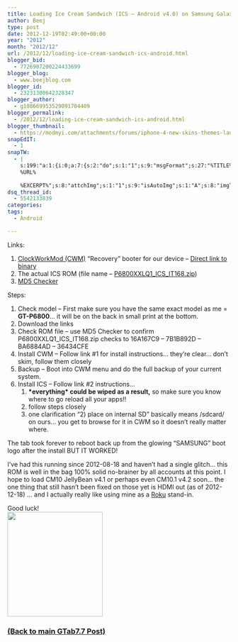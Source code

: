 ```yaml
---
title: Loading Ice Cream Sandwich (ICS – Android v4.0) on Samsung Galaxy Tab 7.7 (P6800)
author: Beej
type: post
date: 2012-12-19T02:49:00+00:00
year: "2012"
month: "2012/12"
url: /2012/12/loading-ice-cream-sandwich-ics-android.html
blogger_bid:
  - 7726907200224433699
blogger_blog:
  - www.beejblog.com
blogger_id:
  - 23231300642328347
blogger_author:
  - g108669953529091704409
blogger_permalink:
  - /2012/12/loading-ice-cream-sandwich-ics-android.html
blogger_thumbnail:
  - https://modmyi.com/attachments/forums/iphone-4-new-skins-themes-launches/555329d1322802429-ice-cream-sandwich-android-4-0-android_ice_cream_sandwich_electronic_bytes.png
snapEdIT:
  - 1
snapTW:
  - |
    s:199:"a:1:{i:0;a:7:{s:2:"do";s:1:"1";s:9:"msgFormat";s:27:"%TITLE%
    %URL%
    
    %EXCERPT%";s:8:"attchImg";s:1:"1";s:9:"isAutoImg";s:1:"A";s:8:"imgToUse";s:0:"";s:9:"isAutoURL";s:1:"A";s:8:"urlToUse";s:0:"";}}";
dsq_thread_id:
  - 5542133839
categories:
tags:
  - Android

---
```

Links: 

  1. <a href="https://www.theandroidsoul.com/new-galaxy-tab-7-7-gets-clockworkmod-recovery-for-both-3gwifi-edition-and-wifi-only-edition/" target="_blank">ClockWorkMod (CWM)</a> “Recovery” booter for our device &#8211; <a href="https://www.mediafire.com/?045y0s12yamm2u8" target="_blank">Direct link to binary</a> 
  2. The actual ICS ROM (file name &#8211; <a href="https://forum.xda-developers.com/index.php" target="_blank">P6800XXLQ1_ICS_IT168.zip</a>) 
  3. <a href="https://getmd5checker.com/download/latest/Md5Checker.zip" target="_blank">MD5 Checker</a> 

Steps: 

  1. Check model &#8211; First make sure you have the same exact model as me = **GT-P6800**… it will be on the back in small print at the bottom. 
  2. Download the links 
  3. Check ROM file – use MD5 Checker to confirm P6800XXLQ1\_ICS\_IT168.zip checks to 16A167C9 &#8211; 7B1B892D &#8211; BA6884AD – 36434CFE 
  4. Install CWM &#8211; Follow link #1 for install instructions… they’re clear… don’t skim, follow them closely 
  5. Backup &#8211; Boot into CWM menu and do the full backup of your current system. 
  6. Install ICS – Follow link #2 instructions… 
      1. **\*everything\* could be wiped as a result,** so make sure you know where to go reload all your apps!! 
      2. follow steps closely 
      3. one clarification “2) place on internal SD” basically means /sdcard/ on ours… you get to browse for it in CWM so it doesn’t really matter where. 

The tab took forever to reboot back up from the glowing “SAMSUNG” boot logo after the install BUT IT WORKED! 

I’ve had this running since 2012-08-18 and haven’t had a single glitch… this ROM is well in the bag 100% solid no-brainer by all accounts at this point. I hope to load CM10 JellyBean v4.1 or perhaps even CM10.1 v4.2 soon… the one thing that still hasn’t been fixed on those yet is HDMI out (as of 2012-12-18) … and I actually really like using mine as a <a href="https://www.roku.com/" target="_blank">Roku</a> stand-in. 

Good luck!   
<img style="border-left-width: 0px; border-right-width: 0px; background-image: none; border-bottom-width: 0px; padding-top: 0px; padding-left: 0px; padding-right: 0px; border-top-width: 0px" border="0" src="https://modmyi.com/attachments/forums/iphone-4-new-skins-themes-launches/555329d1322802429-ice-cream-sandwich-android-4-0-android_ice_cream_sandwich_electronic_bytes.png" width="215" height="236" />

### [(Back to main GTab7.7 Post)][1]

 [1]: /2012/04/samsung-galaxy-tab-77-p6800.html
